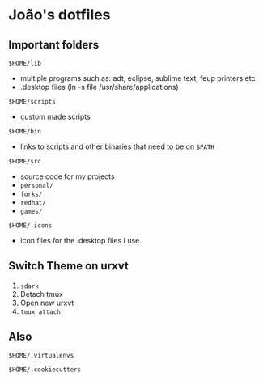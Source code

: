 João's dotfiles
========

Important folders
------

``$HOME/lib``

- multiple programs such as: adt, eclipse, sublime text, feup printers etc
- .desktop files (ln -s file /usr/share/applications)

``$HOME/scripts``

- custom made scripts

``$HOME/bin``

- links to scripts and other binaries that need to be on ``$PATH``

``$HOME/src``

- source code for my projects
- `personal/`
- `forks/`
- `redhat/`
- `games/`


``$HOME/.icons``

- icon files for the .desktop files I use.

Switch Theme on urxvt
------

1. `sdark`
2. Detach tmux
3. Open new urxvt
4. `tmux attach`

Also
------

``$HOME/.virtualenvs``

``$HOME/.cookiecutters``
